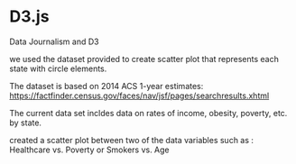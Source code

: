 # D3.js
Data Journalism and D3

we used the dataset provided to create scatter plot that represents each state with circle elements.

The dataset is based on 2014 ACS 1-year estimates:
https://factfinder.census.gov/faces/nav/jsf/pages/searchresults.xhtml

The current data set incldes data on rates of income, obesity, poverty, etc. by state.

created a scatter plot between two of the data variables such as : Healthcare vs. Poverty or Smokers vs. Age